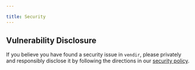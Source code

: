 ```yaml
---

title: Security
---
```


## Vulnerability Disclosure

If you believe you have found a security issue in `vendir`, please privately and responsibly disclose it by following the directions in our [security policy](/shared/docs/latest/security-policy).
